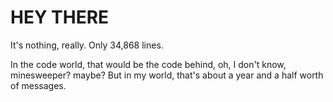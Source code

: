 # HEY THERE
It's nothing, really.  Only 34,868 lines. 

 In the code world, that would be the code behind, oh, I don't know, minesweeper? maybe? But in my world, that's about a year and a half worth of messages.

